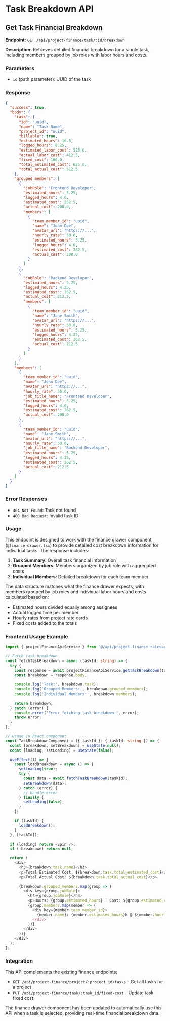 # Task Breakdown API

## Get Task Financial Breakdown

**Endpoint:** `GET /api/project-finance/task/:id/breakdown`

**Description:** Retrieves detailed financial breakdown for a single task, including members grouped by job roles with labor hours and costs.

### Parameters

- `id` (path parameter): UUID of the task

### Response

```json
{
  "success": true,
  "body": {
    "task": {
      "id": "uuid",
      "name": "Task Name",
      "project_id": "uuid",
      "billable": true,
      "estimated_hours": 10.5,
      "logged_hours": 8.25,
      "estimated_labor_cost": 525.0,
      "actual_labor_cost": 412.5,
      "fixed_cost": 100.0,
      "total_estimated_cost": 625.0,
      "total_actual_cost": 512.5
    },
    "grouped_members": [
      {
        "jobRole": "Frontend Developer",
        "estimated_hours": 5.25,
        "logged_hours": 4.0,
        "estimated_cost": 262.5,
        "actual_cost": 200.0,
        "members": [
          {
            "team_member_id": "uuid",
            "name": "John Doe",
            "avatar_url": "https://...",
            "hourly_rate": 50.0,
            "estimated_hours": 5.25,
            "logged_hours": 4.0,
            "estimated_cost": 262.5,
            "actual_cost": 200.0
          }
        ]
      },
      {
        "jobRole": "Backend Developer",
        "estimated_hours": 5.25,
        "logged_hours": 4.25,
        "estimated_cost": 262.5,
        "actual_cost": 212.5,
        "members": [
          {
            "team_member_id": "uuid",
            "name": "Jane Smith",
            "avatar_url": "https://...",
            "hourly_rate": 50.0,
            "estimated_hours": 5.25,
            "logged_hours": 4.25,
            "estimated_cost": 262.5,
            "actual_cost": 212.5
          }
        ]
      }
    ],
    "members": [
      {
        "team_member_id": "uuid",
        "name": "John Doe",
        "avatar_url": "https://...",
        "hourly_rate": 50.0,
        "job_title_name": "Frontend Developer",
        "estimated_hours": 5.25,
        "logged_hours": 4.0,
        "estimated_cost": 262.5,
        "actual_cost": 200.0
      },
      {
        "team_member_id": "uuid",
        "name": "Jane Smith",
        "avatar_url": "https://...",
        "hourly_rate": 50.0,
        "job_title_name": "Backend Developer",
        "estimated_hours": 5.25,
        "logged_hours": 4.25,
        "estimated_cost": 262.5,
        "actual_cost": 212.5
      }
    ]
  }
}
```

### Error Responses

- `404 Not Found`: Task not found
- `400 Bad Request`: Invalid task ID

### Usage

This endpoint is designed to work with the finance drawer component (`@finance-drawer.tsx`) to provide detailed cost breakdown information for individual tasks. The response includes:

1. **Task Summary**: Overall task financial information
2. **Grouped Members**: Members organized by job role with aggregated costs
3. **Individual Members**: Detailed breakdown for each team member

The data structure matches what the finance drawer expects, with members grouped by job roles and individual labor hours and costs calculated based on:
- Estimated hours divided equally among assignees
- Actual logged time per member
- Hourly rates from project rate cards
- Fixed costs added to the totals

### Frontend Usage Example

```typescript
import { projectFinanceApiService } from '@/api/project-finance-ratecard/project-finance.api.service';

// Fetch task breakdown
const fetchTaskBreakdown = async (taskId: string) => {
  try {
    const response = await projectFinanceApiService.getTaskBreakdown(taskId);
    const breakdown = response.body;
    
    console.log('Task:', breakdown.task);
    console.log('Grouped Members:', breakdown.grouped_members);
    console.log('Individual Members:', breakdown.members);
    
    return breakdown;
  } catch (error) {
    console.error('Error fetching task breakdown:', error);
    throw error;
  }
};

// Usage in React component
const TaskBreakdownComponent = ({ taskId }: { taskId: string }) => {
  const [breakdown, setBreakdown] = useState(null);
  const [loading, setLoading] = useState(false);

  useEffect(() => {
    const loadBreakdown = async () => {
      setLoading(true);
      try {
        const data = await fetchTaskBreakdown(taskId);
        setBreakdown(data);
      } catch (error) {
        // Handle error
      } finally {
        setLoading(false);
      }
    };

    if (taskId) {
      loadBreakdown();
    }
  }, [taskId]);

  if (loading) return <Spin />;
  if (!breakdown) return null;

  return (
    <div>
      <h3>{breakdown.task.name}</h3>
      <p>Total Estimated Cost: ${breakdown.task.total_estimated_cost}</p>
      <p>Total Actual Cost: ${breakdown.task.total_actual_cost}</p>
      
      {breakdown.grouped_members.map(group => (
        <div key={group.jobRole}>
          <h4>{group.jobRole}</h4>
          <p>Hours: {group.estimated_hours} | Cost: ${group.estimated_cost}</p>
          {group.members.map(member => (
            <div key={member.team_member_id}>
              {member.name}: {member.estimated_hours}h @ ${member.hourly_rate}/h
            </div>
          ))}
        </div>
      ))}
    </div>
  );
};
```

### Integration

This API complements the existing finance endpoints:
- `GET /api/project-finance/project/:project_id/tasks` - Get all tasks for a project
- `PUT /api/project-finance/task/:task_id/fixed-cost` - Update task fixed cost

The finance drawer component has been updated to automatically use this API when a task is selected, providing real-time financial breakdown data. 